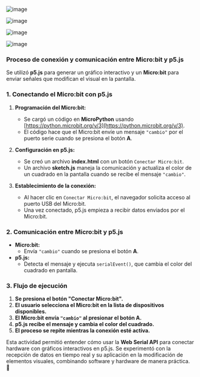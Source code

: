 ![image](https://github.com/user-attachments/assets/8413b15d-4560-4179-95b9-c4fc9251361c)

![image](https://github.com/user-attachments/assets/b16e5f8c-f668-4924-a0e6-6fb1ff00da76)

![image](https://github.com/user-attachments/assets/4aa8c123-cbf2-4150-9c36-f375e2596117)

![image](https://github.com/user-attachments/assets/fbb45b04-54fb-494c-8242-9c8e1892f3e3)

### **Proceso de conexión y comunicación entre Micro:bit y p5.js**  

Se utilizó **p5.js** para generar un gráfico interactivo y un **Micro:bit** para enviar señales que modifican el visual en la pantalla. 

### **1. Conectando el Micro:bit con p5.js**  
1. **Programación del Micro:bit:**  
   - Se cargó un código en **MicroPython** usando [https://python.microbit.org/v/3](https://python.microbit.org/v/3).  
   - El código hace que el Micro:bit envíe un mensaje `"cambio"` por el puerto serie cuando se presiona el botón **A**.  

2. **Configuración en p5.js:**  
   - Se creó un archivo **index.html** con un botón `Conectar Micro:bit`.  
   - Un archivo **sketch.js** maneja la comunicación y actualiza el color de un cuadrado en la pantalla cuando se recibe el mensaje `"cambio"`.  

3. **Establecimiento de la conexión:**  
   - Al hacer clic en `Conectar Micro:bit`, el navegador solicita acceso al puerto USB del Micro:bit.  
   - Una vez conectado, p5.js empieza a recibir datos enviados por el Micro:bit.  



### **2. Comunicación entre Micro:bit y p5.js**  
- **Micro:bit:**  
  - Envía `"cambio"` cuando se presiona el botón **A**.  
- **p5.js:**  
  - Detecta el mensaje y ejecuta `serialEvent()`, que cambia el color del cuadrado en pantalla.  



### **3. Flujo de ejecución**  
1. **Se presiona el botón "Conectar Micro:bit".**  
2. **El usuario selecciona el Micro:bit en la lista de dispositivos disponibles.**  
3. **El Micro:bit envía `"cambio"` al presionar el botón A.**  
4. **p5.js recibe el mensaje y cambia el color del cuadrado.**  
5. **El proceso se repite mientras la conexión esté activa.**  



Esta actividad permitió entender cómo usar la **Web Serial API** para conectar hardware con gráficos interactivos en p5.js. Se experimentó con la recepción de datos en tiempo real y su aplicación en la modificación de elementos visuales, combinando software y hardware de manera práctica. 🚀
